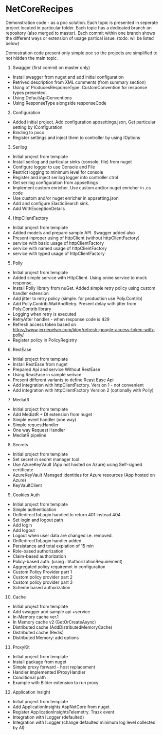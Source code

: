 # NetCoreRecipes
Demonstration code - as a poc solution.
Each topic is presented in seperate project located in particular folder.
Each topic has a dedicated branch on repository (also merged to master).
Each commit within one branch shows the different ways or extension of usage partical issue.
(todo: wll be listed below)

Demostration code present only simple poc so the projects are simplified  to not hidden the main topic.

1. Swagger (first commit on master only)
 - Install swagger from nuget and add initial configuration
 - Retrived description from XML comments (from summary section)
 - Using of ProducesResponseType. CustomConvention for response types presented.
 - Using DefaultApiConventions
 - Using ResponseType alongside responseCode
 
2. Configuration
 - Added initial project. Add configuration appsettings.json, Get particular setting by IConfiguration
 - Binding to poco
 - Register settings and inject them to controller by using IOptions
 
3. Serilog
 - Initial project from template
 - Install serilog and particular sinks (console, file) from nuget
 - Configure logger to use Console and File
 - Restrict logging to minimum level for console
 - Register and inject serilog logger into controller ctrol
 - Get serilog configuration from appsettings
 - Implement custom enricher. Use custom and/or nuget enricher in .cs code
 - Use custom and/or nuget enricher in appsetting.json
 - Add and configure ElasticSearch sink.
 - Add WithExceptionDetails
 
4. HttpClientFactory
 - Initial project from template
 - Added models and prepare sample API. Swagger added also
 - Present inproper using of httpClient (without httpClientFactory)
 - service with basic usage of httpClientFactory
 - service with named usage of httpClientFactory
 - service with typed usage of httpClientFactory
 
5. Polly
 - Initial project from template
 - Added simple service with HttpClient. Using onine service to mock response.
 - Install Polly library from nuGet. Added simple retry policy using custom handler extension
 - Add jitter to retry policy (simple. for production use Poly.Contrib)
 - Add Polly.Contrib.WaitAndRetry. Present delay with jitter from Poly.Contrib library
 - Logging when retry is executed
 - RetryAfter handler - when response code is 429
 - Refresh access token based on https://www.jerriepelser.com/blog/refresh-google-access-token-with-polly/
 - Register policy in PolicyRegistry

6. RestEase
 - Initial project from template
 - Install RestEase from nuget
 - Prepared Api and service Without RestEase
 - Using ReasEase in sample serivce
 - Present different variants to define Reast Ease Api
 - Add integration with httpClientFactory. Version 1 - not convenient
 - Add integration with httpClientFactory Version 2 (optionally with Polly)
 
7. MediatR
 - Initial project from template
 - Add MediatR + DI extension from nuget
 - Simple event handler (one way)
 - Simple requestHandler
 - One way Request Handler
 - MediatR pipeline
 
8. Secrets
 - Initial project from template
 - Set secret in secret manager tool
 - Use AzureKeyVault (App not hosted on Azure) using Self-signed certificate
 - AzureKeyVault Managed identities for Azure resources (App hosted on Azure)
 - KeyVaultClient
 
9. Cookies Auth
 - Initial project from template
 - Simple authentication
 - OnRedirectToLogin handled to return 401 instead 404
 - Set login and logout path
 - Add login
 - Add logout
 - Logout when user data are changed i.e. removed.
 - OnRedirectToLogin handler added
 - Persistance and total expiation of 15 min
 - Role-based authorization
 - Claim-based authorization
 - Policy-based auth. (using : IAuthorizationRequirement)
 - Aggregated policy requiremnt in configuration
 - Custom Policy Provider part 1
 - Custom policy provider part 2
 - Custom policy provider part 3
 - Scheme based authorization
 
10. Cache
 - Initial project from template
 - Add swagger and sample api +service
 - In-Memory cache ver.1
 - In Memory cache v2 (GetOrCreateAsync)
 - Distributed  cache (AddDistributedMemoryCache)
 - Distributed  cache (Redis)
 - Distributed Memory: add options
 
11. ProxyKit
 - Initial project from template
 - Install package from nuget
 - Simple proxy forward - host replacement
 - Handler implemented IProxyHandler
 - Conditional path
 - Example with Bilder extension to run proxy
 
12. Application Insight
 - Initial project from template
 - Add ApplicationInsights.AspNetCore from nuget
 - Register ApplicationInsightsTelemetry. Trazk event
 - Integration with ILogger (defaulted)
 - Integration with ILogger (change defaulted minimum log level collected by AI)
